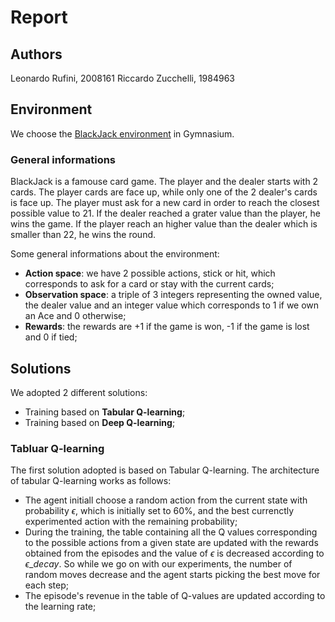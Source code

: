 # Report

## Authors
Leonardo Rufini, 2008161
Riccardo Zucchelli, 1984963

## Environment
We choose the [BlackJack environment](https://gymnasium.farama.org/environments/toy_text/blackjack/) in Gymnasium.

### General informations
BlackJack is a famouse card game. The player and the dealer starts with 2 cards. The player cards are face up, while only one of the 2 dealer's cards is face up. The player must ask for a new card in order to reach the closest possible value to 21. If the dealer reached a grater value than the player, he wins the game. If the player reach an higher value than the dealer which is smaller than 22, he wins the round.

Some general informations about the environment:
- **Action space**: we have 2 possible actions, stick or hit, which corresponds to ask for a card or stay with the current cards;
- **Observation space**: a triple of 3 integers representing the owned value, the dealer value and an integer value which corresponds to 1 if we own an Ace and 0 otherwise;
- **Rewards**: the rewards are +1 if the game is won, -1 if the game is lost and 0 if tied;


## Solutions
We adopted 2 different solutions:
- Training based on **Tabular Q-learning**;
- Training based on **Deep Q-learning**;

### Tabluar Q-learning
The first solution adopted is based on Tabular Q-learning. The architecture of tabular Q-learning works as follows:
- The agent initiall choose a random action from the current state with probability $\epsilon$, which is initially set to $60\%$, and the best currenctly experimented action with the remaining probability;
- During the training, the table containing all the Q values corresponding to the possible actions from a given state are updated with the rewards obtained from the episodes and the value of $\epsilon$ is decreased according to $\epsilon\_decay$. So while we go on with our experiments, the number of random moves decrease and the agent starts picking the best move for each step;
- The episode's revenue in the table of Q-values are updated according to the learning rate;
